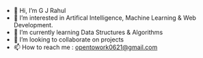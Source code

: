 - 👋 Hi, I’m G J Rahul
- 👀 I’m interested in Artifical Intelligence, Machine Learning & Web Development.
- 🌱 I’m currently learning Data Structures & Algorithms
- 💞️ I’m looking to collaborate on projects
- 📫 How to reach me : opentowork0621@gmail.com

<!---
gjrahul1/gjrahul1 is a ✨ special ✨ repository because its `README.md` (this file) appears on your GitHub profile.
You can click the Preview link to take a look at your changes.
--->
